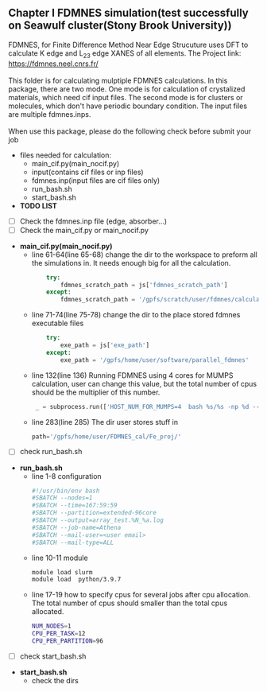 ## Chapter I FDMNES simulation(test successfully on Seawulf cluster(Stony Brook University))
FDMNES, for Finite Difference Method Near Edge Strucuture uses DFT to calculate K edge and L<sub>23</sub> edge XANES of all elements. The Project link: https://fdmnes.neel.cnrs.fr/<br><br>
This folder is for calculating mulptiple FDMNES calculations. In this package, there are two mode. One mode is for calculation of crystalized materials, which need cif input files. The second mode is for clusters or molecules, which don't have periodic boundary condition. The input files are multiple fdmnes.inps.<br><br>
When use this package, please do the following check before submit your job
* files needed for calculation:
  * main_cif.py(main_nocif.py)
  * input(contains cif files or inp files)
  * fdmnes.inp(input files are cif files only)
  * run_bash.sh
  * start_bash.sh<br>
* **TODO LIST**
- [ ] Check the fdmnes.inp file (edge, absorber...)
- [ ] Check the main_cif.py or main_nocif.py
* **main_cif.py(main_nocif.py)**
  * line 61-64(line 65-68) change the dir to the workspace to preform all the simulations in. It needs enough big for all the calculation.
    ```python
        try:
            fdmnes_scratch_path = js['fdmnes_scratch_path']
        except:
            fdmnes_scratch_path = '/gpfs/scratch/user/fdmnes/calculation'
    ```
  * line 71-74(line 75-78) change the dir to the place stored fdmnes executable files
    ```python
        try:
            exe_path = js['exe_path']
        except:
            exe_path = '/gpfs/home/user/software/parallel_fdmnes'
    ```
  * line 132(line 136) Running FDMNES using 4 cores for MUMPS calculation, user can change this value, but the total number of cpus should be the multiplier of this number. 
    ```python
     _ = subprocess.run(['HOST_NUM_FOR_MUMPS=4  bash %s/%s -np %d --hostfile %s --host %s >> fdmnes.out ' %(exe_path,e,ncores,'hostfile',host)],shell=True)
    ```
  * line 283(line 285) The dir user stores stuff in
    ```python
    path='/gpfs/home/user/FDMNES_cal/Fe_proj/'
    ```
- [ ] check run_bash.sh
* **run_bash.sh**
  * line 1-8 configuration
    ```bash
    #!/usr/bin/env bash
    #SBATCH --nodes=1
    #SBATCH --time=167:59:59
    #SBATCH --partition=extended-96core
    #SBATCH --output=array_test.%N_%a.log
    #SBATCH --job-name=Athena
    #SBATCH --mail-user=<user email>
    #SBATCH --mail-type=ALL
    ```
  * line 10-11 module
    ```bash
    module load slurm
    module load  python/3.9.7
    ```
  * line 17-19 how to specify cpus for several jobs after cpu allocation. The total number of cpus should smaller than the total cpus allocated.
    ```bash
    NUM_NODES=1
    CPU_PER_TASK=12
    CPU_PER_PARTITION=96
    ```
- [ ] check start_bash.sh
* **start_bash.sh**
   * check the dirs

